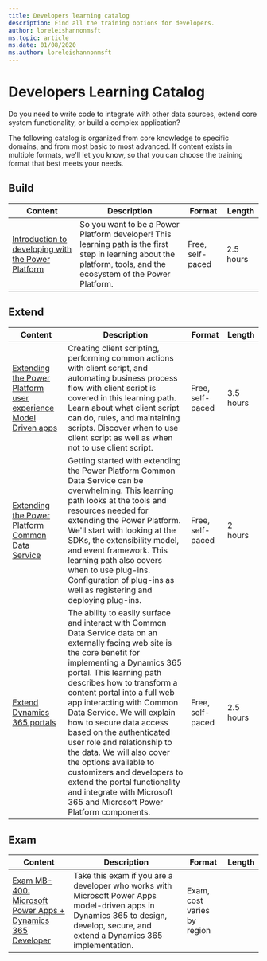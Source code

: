 ```yaml
---
title: Developers learning catalog
description: Find all the training options for developers.
author: loreleishannonmsft
ms.topic: article
ms.date: 01/08/2020
ms.author: loreleishannonmsft
---
```


# Developers Learning Catalog

Do you need to write code to integrate with other data sources, extend core system functionality, or build a complex application? 

The following catalog is organized from core knowledge to specific domains, and from most basic to most advanced. If content exists in multiple formats, we'll let you know, so that you can choose the training format that best meets your needs.

## Build<a name="build"></a>

| Content                                                                                     | Description                                                                                                                                                         | Format           | Length    |
|-------------------------------------------------------------------------------------------------------------------------------------|---------------------------------------------------------------------------------------------------------------------------------------------------------------------|------------------|-----------|
| [Introduction to developing with the Power Platform](https://docs.microsoft.com/learn/paths/intro-developing-power-platform/) | So you want to be a Power Platform developer! This learning path is the first step in learning about the platform, tools, and the ecosystem of the Power Platform. | Free, self-paced | 2.5 hours |
## Extend<a name="extend"></a>
| Content   | Description   | Format   | Length    |
|-------------------------------------------------------------------------------------------------------------------------------------|---------------------------------------------------------------------------------------------------------------------------------------------------------------------|------------------|-----------|
| [Extending the Power Platform user experience Model Driven apps](https://docs.microsoft.com/learn/paths/extend-power-platform-model-driven-app/) | Creating client scripting, performing common actions with client script, and automating business process flow with client script is covered in this learning path. Learn about what client script can do, rules, and maintaining scripts. Discover when to use client script as well as when not to use client script.  | Free, self-paced | 3.5 hours |
| [Extending the Power Platform Common Data Service](https://docs.microsoft.com/learn/paths/extend-power-platform-common-data-service/)           | Getting started with extending the Power Platform Common Data Service can be overwhelming. This learning path looks at the tools and resources needed for extending the Power Platform. We'll start with looking at the SDKs, the extensibility model, and event framework. This learning path also covers when to use plug-ins. Configuration of plug-ins as well as registering and deploying plug-ins.   | Free, self-paced | 2 hours   |
| [Extend Dynamics 365 portals](https://docs.microsoft.com/learn/paths/extend-dynamics-365-portals/)   | The ability to easily surface and interact with Common Data Service data on an externally facing web site is the core benefit for implementing a Dynamics 365 portal. This learning path describes how to transform a content portal into a full web app interacting with Common Data Service. We will explain how to secure data access based on the authenticated user role and relationship to the data. We will also cover the options available to customizers and developers to extend the portal functionality and integrate with Microsoft 365 and Microsoft Power Platform components. | Free, self-paced | 2.5 hours |
## Exam
| Content   | Description   | Format   | Length    |
|-------------------------------------------------------------------------------------------------------------------------------------|---------------------------------------------------------------------------------------------------------------------------------------------------------------------|------------------|-----------|
| [Exam MB-400: Microsoft Power Apps + Dynamics 365 Developer](https://docs.microsoft.com/learn/certifications/exams/mb-400) | Take this exam if you are a developer who works with Microsoft Power Apps model-driven apps in Dynamics 365 to design, develop, secure, and extend a Dynamics 365 implementation.  | Exam, cost varies by region |  |
